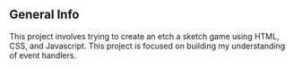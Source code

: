 ## General Info
This project involves trying to create an etch a sketch game using HTML, CSS, and Javascript. This project is focused on building my understanding of event handlers.
